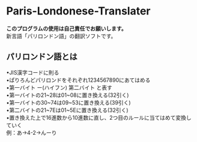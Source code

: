 # Paris-Londonese-Translater
**このプログラムの使用は自己責任でお願いします。**  
新言語「パリロンドン語」の翻訳ソフトです。

## パリロンドン語とは 
•JIS漢字コードに則る  
•ぱりろんどパリロンドをそれぞれ1234567890にあてはめる  
•第一バイト ー(ハイフン) 第二バイト
と表す  
•第一バイトの21~28は01~08に置き換える(32引く)  
•第一バイトの30~74は09~53に置き換える(39引く)  
•第二バイトの21~7Eは01~5Eに置き換える(32引く)  
•置き換えた上で16進数から10進数に直し、2つ目のルールに当てはめて変換していく  
例：あ→4-2→んーり
